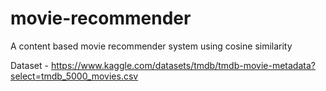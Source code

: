 # movie-recommender
A content based movie recommender system using cosine similarity

Dataset - https://www.kaggle.com/datasets/tmdb/tmdb-movie-metadata?select=tmdb_5000_movies.csv

